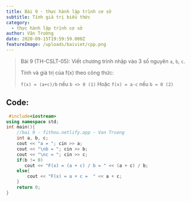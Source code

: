 ```yaml
---
title: Bài 9 - thực hành lập trình cơ sở
subtitle: Tính giá trị biểu thức
category:
  - thực hành lập trình cơ sở
author: Văn Trường
date: 2020-09-15T19:59:59.000Z
featureImage: /uploads/baiviet/cpp.png
---
```


> Bài 9 (TH-CSLT-05): Viết chương trình nhập vào 3 số nguyên `a`, `b`, `c`. 
>
>Tính và giá trị của f(x) theo công thức:
>
>`f(x) = (a+c)/b` nếu `b <> 0 (1)` Hoặc `f(x) = a-c` nếu `b = 0 (2)`

## Code:  

```c++
 #include<iostream>
using namespace std;
int main(){
	//bai 9 - fithou.netlify.app - Van Truong
	int a, b, c;
	cout << "a = "; cin >> a;
	cout << "\nb = "; cin >> b;
	cout << "\nc = "; cin >> c;
	if(b != 0)
	   cout << "F(x) = (a + c) / b = " << (a + c) / b;
	else{
		cout << "F(x) = a + c =  " << a + c;
	}
	return 0;
}
```
